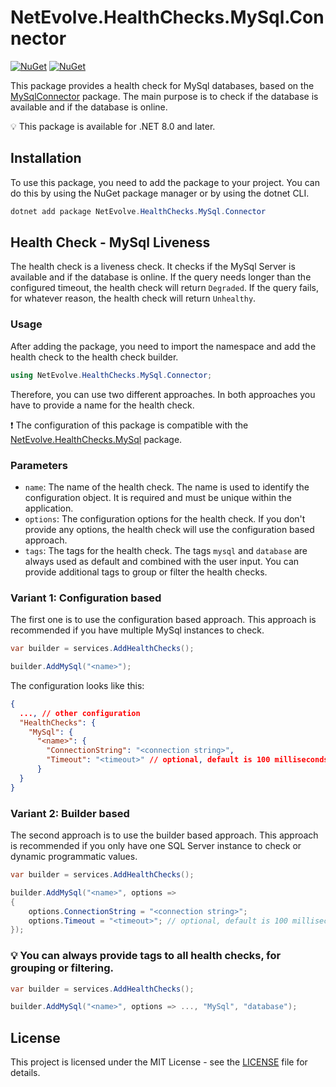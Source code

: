 # NetEvolve.HealthChecks.MySql.Connector

[![NuGet](https://img.shields.io/nuget/v/NetEvolve.HealthChecks.MySql.Connector?logo=nuget)](https://www.nuget.org/packages/NetEvolve.HealthChecks.MySql.Connector/)
[![NuGet](https://img.shields.io/nuget/dt/NetEvolve.HealthChecks.MySql.Connector?logo=nuget)](https://www.nuget.org/packages/NetEvolve.HealthChecks.MySql.Connector/)

This package provides a health check for MySql databases, based on the [MySqlConnector](https://www.nuget.org/packages/MySqlConnector/) package. The main purpose is to check if the database is available and if the database is online.

:bulb: This package is available for .NET 8.0 and later.

## Installation
To use this package, you need to add the package to your project. You can do this by using the NuGet package manager or by using the dotnet CLI.
```powershell
dotnet add package NetEvolve.HealthChecks.MySql.Connector
```

## Health Check - MySql Liveness
The health check is a liveness check. It checks if the MySql Server is available and if the database is online.
If the query needs longer than the configured timeout, the health check will return `Degraded`.
If the query fails, for whatever reason, the health check will return `Unhealthy`.

### Usage
After adding the package, you need to import the namespace and add the health check to the health check builder.
```csharp
using NetEvolve.HealthChecks.MySql.Connector;
```
Therefore, you can use two different approaches. In both approaches you have to provide a name for the health check.

:heavy_exclamation_mark: The configuration of this package is compatible with the [NetEvolve.HealthChecks.MySql](https://www.nuget.org/packages/NetEvolve.HealthChecks.MySql/) package.

### Parameters
- `name`: The name of the health check. The name is used to identify the configuration object. It is required and must be unique within the application.
- `options`: The configuration options for the health check. If you don't provide any options, the health check will use the configuration based approach.
- `tags`: The tags for the health check. The tags `mysql` and `database` are always used as default and combined with the user input. You can provide additional tags to group or filter the health checks.

### Variant 1: Configuration based
The first one is to use the configuration based approach. This approach is recommended if you have multiple MySql instances to check.
```csharp
var builder = services.AddHealthChecks();

builder.AddMySql("<name>");
```

The configuration looks like this:
```json
{
  ..., // other configuration
  "HealthChecks": {
    "MySql": {
      "<name>": {
        "ConnectionString": "<connection string>",
        "Timeout": "<timeout>" // optional, default is 100 milliseconds
      }
  }
}
```

### Variant 2: Builder based
The second approach is to use the builder based approach. This approach is recommended if you only have one SQL Server instance to check or dynamic programmatic values.
```csharp
var builder = services.AddHealthChecks();

builder.AddMySql("<name>", options =>
{
    options.ConnectionString = "<connection string>";
    options.Timeout = "<timeout>"; // optional, default is 100 milliseconds
});
```

### :bulb: You can always provide tags to all health checks, for grouping or filtering.

```csharp
var builder = services.AddHealthChecks();

builder.AddMySql("<name>", options => ..., "MySql", "database");
```
## License

This project is licensed under the MIT License - see the [LICENSE](../../LICENSE) file for details.
